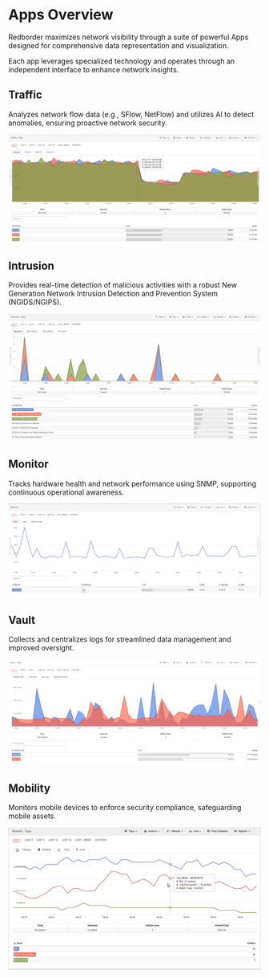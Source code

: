 
# Apps Overview

Redborder maximizes network visibility through a suite of powerful Apps designed for comprehensive data representation and visualization. 

Each app leverages specialized technology and operates through an independent interface to enhance network insights.

## Traffic

Analyzes network flow data (e.g., SFlow, NetFlow) and utilizes AI to detect anomalies, ensuring proactive network security.

![Traffic](images/ch04_img003.png)

## Intrusion

Provides real-time detection of malicious activities with a robust New Generation Network Intrusion Detection and Prevention System (NGIDS/NGIPS).

![Intrusion](images/ch04_img004.png)

## Monitor

Tracks hardware health and network performance using SNMP, supporting continuous operational awareness.

![Monitor](images/ch04_img005.png)

## Vault

Collects and centralizes logs for streamlined data management and improved oversight.

![Vault](images/ch04_img006.png)

## Mobility

Monitors mobile devices to enforce security compliance, safeguarding mobile assets.

![Mobility](images/ch04_img007.png)
